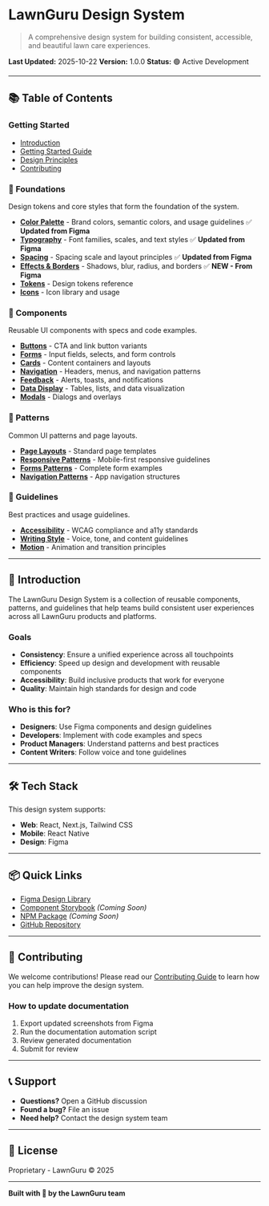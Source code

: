 # LawnGuru Design System

> A comprehensive design system for building consistent, accessible, and beautiful lawn care experiences.

**Last Updated:** 2025-10-22
**Version:** 1.0.0
**Status:** 🟢 Active Development

---

## 📚 Table of Contents

### Getting Started
- [Introduction](#introduction)
- [Getting Started Guide](./getting-started.md)
- [Design Principles](./guidelines/design-principles.md)
- [Contributing](./guidelines/contributing.md)

### 🎨 Foundations
Design tokens and core styles that form the foundation of the system.

- [**Color Palette**](./foundations/colors.md) - Brand colors, semantic colors, and usage guidelines ✅ **Updated from Figma**
- [**Typography**](./foundations/typography.md) - Font families, scales, and text styles ✅ **Updated from Figma**
- [**Spacing**](./foundations/spacing.md) - Spacing scale and layout principles ✅ **Updated from Figma**
- [**Effects & Borders**](./foundations/effects-and-borders.md) - Shadows, blur, radius, and borders ✅ **NEW - From Figma**
- [**Tokens**](./foundations/tokens.md) - Design tokens reference
- [**Icons**](./foundations/icons.md) - Icon library and usage

### 🧩 Components
Reusable UI components with specs and code examples.

- [**Buttons**](./components/buttons.md) - CTA and link button variants
- [**Forms**](./components/forms.md) - Input fields, selects, and form controls
- [**Cards**](./components/cards.md) - Content containers and layouts
- [**Navigation**](./components/navigation.md) - Headers, menus, and navigation patterns
- [**Feedback**](./components/feedback.md) - Alerts, toasts, and notifications
- [**Data Display**](./components/data-display.md) - Tables, lists, and data visualization
- [**Modals**](./components/modals.md) - Dialogs and overlays

### 📐 Patterns
Common UI patterns and page layouts.

- [**Page Layouts**](./patterns/layouts.md) - Standard page templates
- [**Responsive Patterns**](./patterns/responsive.md) - Mobile-first responsive guidelines
- [**Forms Patterns**](./patterns/forms.md) - Complete form examples
- [**Navigation Patterns**](./patterns/navigation.md) - App navigation structures

### 📖 Guidelines
Best practices and usage guidelines.

- [**Accessibility**](./guidelines/accessibility.md) - WCAG compliance and a11y standards
- [**Writing Style**](./guidelines/writing.md) - Voice, tone, and content guidelines
- [**Motion**](./guidelines/motion.md) - Animation and transition principles

---

## 🚀 Introduction

The LawnGuru Design System is a collection of reusable components, patterns, and guidelines that help teams build consistent user experiences across all LawnGuru products and platforms.

### Goals

- **Consistency**: Ensure a unified experience across all touchpoints
- **Efficiency**: Speed up design and development with reusable components
- **Accessibility**: Build inclusive products that work for everyone
- **Quality**: Maintain high standards for design and code

### Who is this for?

- **Designers**: Use Figma components and design guidelines
- **Developers**: Implement with code examples and specs
- **Product Managers**: Understand patterns and best practices
- **Content Writers**: Follow voice and tone guidelines

---

## 🛠️ Tech Stack

This design system supports:

- **Web**: React, Next.js, Tailwind CSS
- **Mobile**: React Native
- **Design**: Figma

---

## 📦 Quick Links

- [Figma Design Library](https://www.figma.com/design/3a9rDSr5fnmhcTaYxLgqkF/Design-library)
- [Component Storybook](#) _(Coming Soon)_
- [NPM Package](#) _(Coming Soon)_
- [GitHub Repository](#)

---

## 🤝 Contributing

We welcome contributions! Please read our [Contributing Guide](./guidelines/contributing.md) to learn how you can help improve the design system.

### How to update documentation

1. Export updated screenshots from Figma
2. Run the documentation automation script
3. Review generated documentation
4. Submit for review

---

## 📞 Support

- **Questions?** Open a GitHub discussion
- **Found a bug?** File an issue
- **Need help?** Contact the design system team

---

## 📄 License

Proprietary - LawnGuru © 2025

---

**Built with 🌱 by the LawnGuru team**
